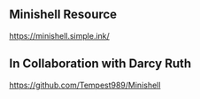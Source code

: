 ## Minishell Resource
https://minishell.simple.ink/

## In Collaboration with Darcy Ruth

https://github.com/Tempest989/Minishell
